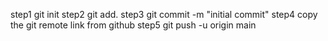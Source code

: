 step1 git init
step2 git add.
step3 git commit -m "initial commit"
step4 copy the git remote link from github
step5 git push -u origin main 
